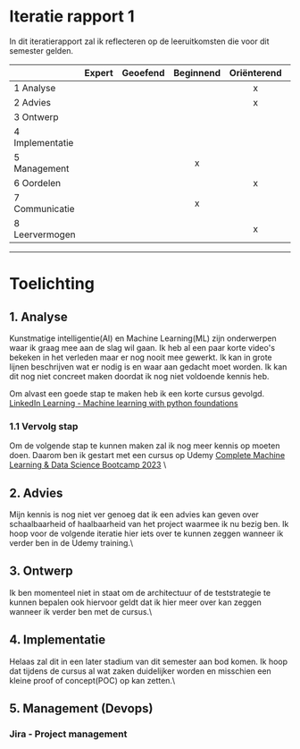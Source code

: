 # Iteratie rapport 1

In dit iteratierapport zal ik reflecteren op de leeruitkomsten die voor dit semester gelden.

|                 | Expert | Geoefend | Beginnend | Oriënterend | Onbekend |
| --------------- | :----: | :------: | :-------: | :---------: | :------: |
| 1 Analyse       |        |          |           |      x      |          |
| 2 Advies        |        |          |           |      x      |          |
| 3 Ontwerp       |        |          |           |             |    x     |
| 4 Implementatie |        |          |           |             |    x     |
| 5 Management    |        |          |     x     |             |    x     |
| 6 Oordelen      |        |          |           |      x      |          |
| 7 Communicatie  |        |          |     x     |             |          |
| 8 Leervermogen  |        |          |           |      x      |          |

---

# Toelichting

## **1. Analyse**

Kunstmatige intelligentie(AI) en Machine Learning(ML) zijn onderwerpen waar ik graag mee aan de slag wil gaan. Ik heb al een paar korte video's bekeken in het verleden maar er nog nooit mee gewerkt. Ik kan in grote lijnen beschrijven wat er nodig is en waar aan gedacht moet worden. Ik kan dit nog niet concreet maken doordat ik nog niet voldoende kennis heb.

Om alvast een goede stap te maken heb ik een korte cursus gevolgd. [LinkedIn Learning - Machine learning with python foundations](https://www.linkedin.com/learning/machine-learning-with-python-foundations)

### **1.1 Vervolg stap**

Om de volgende stap te kunnen maken zal ik nog meer kennis op moeten doen. Daarom ben ik gestart met een cursus op Udemy [Complete Machine Learning & Data Science Bootcamp 2023](https://www.udemy.com/course/complete-machine-learning-and-data-science-zero-to-mastery)
\

## **2. Advies**

Mijn kennis is nog niet ver genoeg dat ik een advies kan geven over schaalbaarheid of haalbaarheid van het project waarmee ik nu bezig ben. Ik hoop voor de volgende iteratie hier iets over te kunnen zeggen wanneer ik verder ben in de Udemy training.\

## **3. Ontwerp**

Ik ben momenteel niet in staat om de architectuur of de teststrategie te kunnen bepalen ook hiervoor geldt dat ik hier meer over kan zeggen wanneer ik verder ben met de cursus.\

## **4. Implementatie**

Helaas zal dit in een later stadium van dit semester aan bod komen. Ik hoop dat tijdens de cursus al wat zaken duidelijker worden en misschien een kleine proof of concept(POC) op kan zetten.\

## **5. Management (Devops)**

### Jira - Project management
